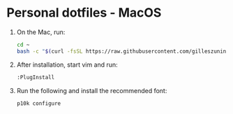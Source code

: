 # Personal dotfiles - MacOS

1. On the Mac, run:
    ```bash
    cd ~
    bash -c "$(curl -fsSL https://raw.githubusercontent.com/gilleszunino/dotfiles/macos/configure.sh)"
    ```

2. After installation, start vim and run:
    ```bash
    :PlugInstall
    ```
3. Run the following and install the recommended font:
    ```bash
    p10k configure
    ```
